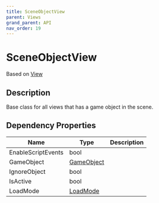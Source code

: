 ```yaml
---
title: SceneObjectView
parent: Views
grand_parent: API
nav_order: 19
---
```


# SceneObjectView

Based on [View](View)

## Description

Base class for all views that has a game object in the scene.

## Dependency Properties

| Name | Type | Description |
| --- | --- | --- |
| EnableScriptEvents | bool |  |
| GameObject | [GameObject](http://docs.unity3d.com/ScriptReference/GameObject.html) |  |
| IgnoreObject | bool |  |
| IsActive | bool |  |
| LoadMode | [LoadMode](Api/Types/LoadMode) |  |

